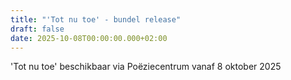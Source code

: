```yaml
---
title: "'Tot nu toe' - bundel release"
draft: false
date: 2025-10-08T00:00:00.000+02:00
---
```

'Tot nu toe' beschikbaar via Poëziecentrum vanaf 8 oktober 2025
